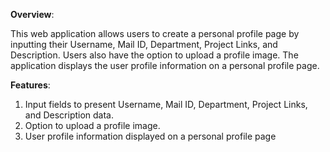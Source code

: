

**Overview**:

This web application allows users to create a personal profile page by inputting their Username, Mail ID, Department, Project Links, and Description. 
Users also have the option to upload a profile image. The application displays the user profile information on a personal profile page.

**Features**:
1. Input fields to present Username, Mail ID, Department, Project Links, and Description data.
2. Option to upload a profile image.
3. User profile information displayed on a personal profile page
